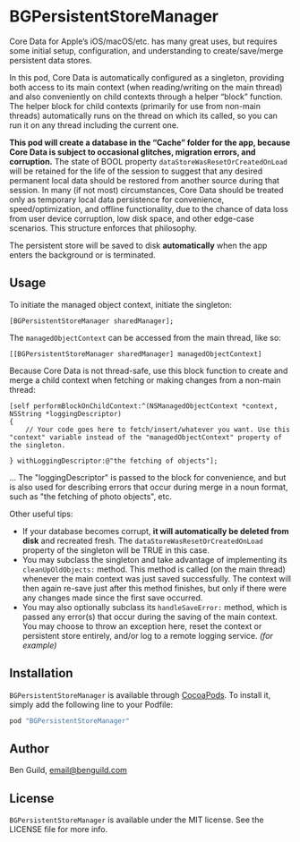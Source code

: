 # BGPersistentStoreManager

Core Data for Apple’s iOS/macOS/etc. has many great uses, but requires some initial setup, configuration, and understanding to create/save/merge persistent data stores.

In this pod, Core Data is automatically configured as a singleton, providing both access to its main context (when reading/writing on the main thread) and also conveniently on child contexts through a helper “block” function. The helper block for child contexts (primarily for use from non-main threads) automatically runs on the thread on which its called, so you can run it on any thread including the current one.

**This pod will create a database in the “Cache” folder for the app, because Core Data is subject to occasional glitches, migration errors, and corruption.** The state of BOOL property `dataStoreWasResetOrCreatedOnLoad` will be retained for the life of the session to suggest that any desired permanent local data should be restored from another source during that session. In many (if not most) circumstances, Core Data should be treated only as temporary local data persistence for convenience, speed/optimization, and offline functionality, due to the chance of data loss from user device corruption, low disk space, and other edge-case scenarios. This structure enforces that philosophy.

The persistent store will be saved to disk **automatically** when the app enters the background or is terminated.

## Usage

To initiate the managed object context, initiate the singleton:

```objc
[BGPersistentStoreManager sharedManager];

```

The `managedObjectContext` can be accessed from the main thread, like so:

```objc
[[BGPersistentStoreManager sharedManager] managedObjectContext]

```

Because Core Data is not thread-safe, use this block function to create and merge a child context when fetching or making changes from a non-main thread:

```objc
[self performBlockOnChildContext:^(NSManagedObjectContext *context, NSString *loggingDescriptor)
{
    // Your code goes here to fetch/insert/whatever you want. Use this "context" variable instead of the "managedObjectContext" property of the singleton.
    
} withLoggingDescriptor:@"the fetching of objects"];

```

... The "loggingDescriptor" is passed to the block for convenience, and but is also used for describing errors that occur during merge in a noun format, such as "the fetching of photo objects", etc.

Other useful tips:
* If your database becomes corrupt, **it will automatically be deleted from disk** and recreated fresh. The `dataStoreWasResetOrCreatedOnLoad` property of the singleton will be TRUE in this case.
* You may subclass the singleton and take advantage of implementing its `cleanUpOldObjects:` method. This method is called (on the main thread) whenever the main context was just saved successfully. The context will then again re-save just after this method finishes, but only if there were any changes made since the first save occurred.
* You may also optionally subclass its `handleSaveError:` method, which is passed any error(s) that occur during the saving of the main context. You may choose to throw an exception here, reset the context or persistent store entirely, and/or log to a remote logging service. *(for example)*


## Installation

`BGPersistentStoreManager` is available through [CocoaPods](http://cocoapods.org). To install
it, simply add the following line to your Podfile:

```ruby
pod "BGPersistentStoreManager"
```

## Author

Ben Guild, email@benguild.com

## License

`BGPersistentStoreManager` is available under the MIT license. See the LICENSE file for more info.
